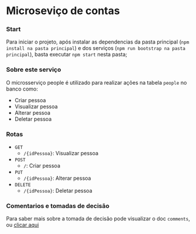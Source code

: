 # Microseviço de contas

### Start

Para iniciar o projeto, após instalar as dependencias da pasta principal (`npm install na pasta principal`) e dos serviços (`npm run bootstrap na pasta principal`), basta executar `npm start` nesta pasta;

### Sobre este serviço

O microsserviço people é utilizado para realizar ações na tabela `people` no banco como:

- Criar pessoa
- Visualizar pessoa
- Alterar pessoa
- Deletar pessoa

### Rotas

- `GET`
  - `/{idPessoa}`: Visualizar pessoa
- `POST`
  - `/`: Criar pessoa
- `PUT`
  - `/{idPessoa}`: Alterar pessoa
- `DELETE`
  - `/{idPessoa}`: Deletar pessoa

### Comentarios e tomadas de decisão

Para saber mais sobre a tomada de decisão pode visualizar o doc `comments`, ou [clicar aqui](../../docs/comments.md)
